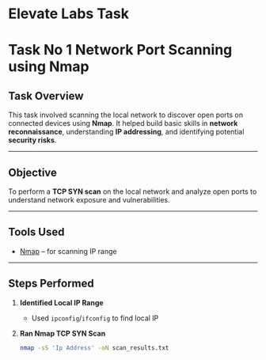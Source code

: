 # Elevate Labs Task

# Task No 1 Network Port Scanning using Nmap

## Task Overview
This task involved scanning the local network to discover open ports on connected devices using **Nmap**. It helped build basic skills in **network reconnaissance**, understanding **IP addressing**, and identifying potential **security risks**.

---

##  Objective
To perform a **TCP SYN scan** on the local network and analyze open ports to understand network exposure and vulnerabilities.

---

##  Tools Used
- [Nmap](https://nmap.org/download.html) – for scanning IP range

---

##  Steps Performed

1. **Identified Local IP Range**
   - Used `ipconfig`/`ifconfig` to find local IP 

2. **Ran Nmap TCP SYN Scan**
    ```bash
   nmap -sS 'Ip Address' -oN scan_results.txt


